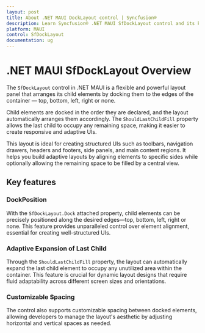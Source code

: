 ```yaml
---
layout: post
title: About .NET MAUI DockLayout control | Syncfusion®
description: Learn Syncfusion® .NET MAUI SfDockLayout control and its key features.
platform: MAUI
control: SfDockLayout
documentation: ug
---
```


# .NET MAUI SfDockLayout Overview

The `SfDockLayout` control in .NET MAUI is a flexible and powerful layout panel that arranges its child elements by docking them to the edges of the container — top, bottom, left, right or none.

Child elements are docked in the order they are declared, and the layout automatically arranges them accordingly. The `ShouldLastChildFill` property allows the last child to occupy any remaining space, making it easier to create responsive and adaptive UIs.

This layout is ideal for creating structured UIs such as toolbars, navigation drawers, headers and footers, side panels, and main content regions. It helps you build adaptive layouts by aligning elements to specific sides while optionally allowing the remaining space to be filled by a central view.

## Key features

### DockPosition
With the `SfDockLayout.Dock` attached property, child elements can be precisely positioned along the desired edges—top, bottom, left, right or none. This feature provides unparalleled control over element alignment, essential for creating well-structured UIs.

### Adaptive Expansion of Last Child
Through the `ShouldLastChildFill` property, the layout can automatically expand the last child element to occupy any unutilized area within the container. This feature is crucial for dynamic layout designs that require fluid adaptability across different screen sizes and orientations.

### Customizable Spacing
The control also supports customizable spacing between docked elements, allowing developers to manage the layout's aesthetic by adjusting horizontal and vertical spaces as needed.